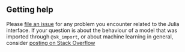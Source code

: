 Getting help
------

Please [file an issue](https://github.com/cstjean/ScikitLearn.jl/issues) for
any problem you encounter related to the Julia interface. If your question is
about the behaviour of a model that was imported through `@sk_import`, or about
machine learning in general, consider [posting on Stack
Overflow](http://stackoverflow.com/questions/tagged/scikit-learn)